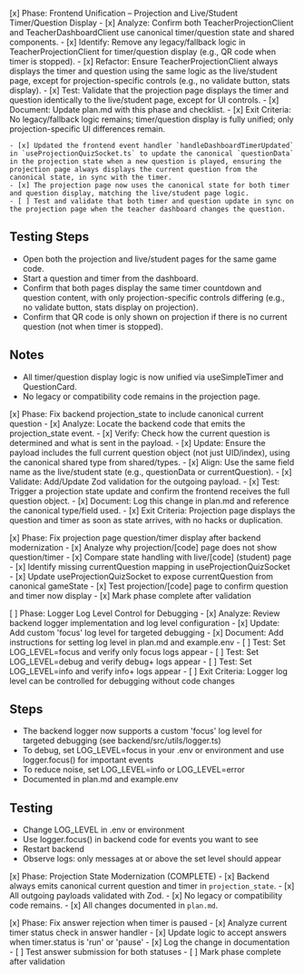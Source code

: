 

[x] Phase: Frontend Unification – Projection and Live/Student Timer/Question Display
    - [x] Analyze: Confirm both TeacherProjectionClient and TeacherDashboardClient use canonical timer/question state and shared components.
    - [x] Identify: Remove any legacy/fallback logic in TeacherProjectionClient for timer/question display (e.g., QR code when timer is stopped).
    - [x] Refactor: Ensure TeacherProjectionClient always displays the timer and question using the same logic as the live/student page, except for projection-specific controls (e.g., no validate button, stats display).
    - [x] Test: Validate that the projection page displays the timer and question identically to the live/student page, except for UI controls.
    - [x] Document: Update plan.md with this phase and checklist.
    - [x] Exit Criteria: No legacy/fallback logic remains; timer/question display is fully unified; only projection-specific UI differences remain.

    - [x] Updated the frontend event handler `handleDashboardTimerUpdated` in `useProjectionQuizSocket.ts` to update the canonical `questionData` in the projection state when a new question is played, ensuring the projection page always displays the current question from the canonical state, in sync with the timer.
    - [x] The projection page now uses the canonical state for both timer and question display, matching the live/student page logic.
    - [ ] Test and validate that both timer and question update in sync on the projection page when the teacher dashboard changes the question.

## Testing Steps
- Open both the projection and live/student pages for the same game code.
- Start a question and timer from the dashboard.
- Confirm that both pages display the same timer countdown and question content, with only projection-specific controls differing (e.g., no validate button, stats display on projection).
- Confirm that QR code is only shown on projection if there is no current question (not when timer is stopped).

## Notes
- All timer/question display logic is now unified via useSimpleTimer and QuestionCard.
- No legacy or compatibility code remains in the projection page.

[x] Phase: Fix backend projection_state to include canonical current question
    - [x] Analyze: Locate the backend code that emits the projection_state event.
    - [x] Verify: Check how the current question is determined and what is sent in the payload.
    - [x] Update: Ensure the payload includes the full current question object (not just UID/index), using the canonical shared type from shared/types.
    - [x] Align: Use the same field name as the live/student state (e.g., questionData or currentQuestion).
    - [x] Validate: Add/Update Zod validation for the outgoing payload.
    - [x] Test: Trigger a projection state update and confirm the frontend receives the full question object.
    - [x] Document: Log this change in plan.md and reference the canonical type/field used.
    - [x] Exit Criteria: Projection page displays the question and timer as soon as state arrives, with no hacks or duplication.



[x] Phase: Fix projection page question/timer display after backend modernization
    - [x] Analyze why projection/[code] page does not show question/timer
    - [x] Compare state handling with live/[code] (student) page
    - [x] Identify missing currentQuestion mapping in useProjectionQuizSocket
    - [x] Update useProjectionQuizSocket to expose currentQuestion from canonical gameState
    - [x] Test projection/[code] page to confirm question and timer now display
    - [x] Mark phase complete after validation


[ ] Phase: Logger Log Level Control for Debugging
    - [x] Analyze: Review backend logger implementation and log level configuration
    - [x] Update: Add custom 'focus' log level for targeted debugging
    - [x] Document: Add instructions for setting log level in plan.md and example.env
    - [ ] Test: Set LOG_LEVEL=focus and verify only focus logs appear
    - [ ] Test: Set LOG_LEVEL=debug and verify debug+ logs appear
    - [ ] Test: Set LOG_LEVEL=info and verify info+ logs appear
    - [ ] Exit Criteria: Logger log level can be controlled for debugging without code changes

## Steps
- The backend logger now supports a custom 'focus' log level for targeted debugging (see backend/src/utils/logger.ts)
- To debug, set LOG_LEVEL=focus in your .env or environment and use logger.focus() for important events
- To reduce noise, set LOG_LEVEL=info or LOG_LEVEL=error
- Documented in plan.md and example.env

## Testing
- Change LOG_LEVEL in .env or environment
- Use logger.focus() in backend code for events you want to see
- Restart backend
- Observe logs: only messages at or above the set level should appear

[x] Phase: Projection State Modernization (COMPLETE)
    - [x] Backend always emits canonical current question and timer in `projection_state`.
    - [x] All outgoing payloads validated with Zod.
    - [x] No legacy or compatibility code remains.
    - [x] All changes documented in `plan.md`.

[x] Phase: Fix answer rejection when timer is paused
    - [x] Analyze current timer status check in answer handler
    - [x] Update logic to accept answers when timer.status is 'run' or 'pause'
    - [x] Log the change in documentation
    - [ ] Test answer submission for both statuses
    - [ ] Mark phase complete after validation
